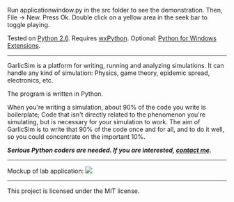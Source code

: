 Run applicationwindow.py in the src folder to see the demonstration. Then, File -> New. Press Ok. Double click on a yellow area in the seek bar to toggle playing.

Tested on [Python 2.6](http://www.python.org/download/releases/2.6.2/). Requires [wxPython](http://www.wxpython.org/). Optional: [Python for Windows Extensions](http://sourceforge.net/projects/pywin32/).


-----------

GarlicSim is a platform for writing, running and analyzing simulations. It can handle any kind of simulation: Physics, game theory, epidemic spread, electronics, etc.

The program is written in Python.


When you're writing a simulation, about 90% of the code you write is boilerplate; Code that isn't directly related to the phenomenon you're simulating, but is necessary for your simulation to work.
The aim of GarlicSim is to write that 90% of the code once and for all, and to do it well, so you could concentrate on the important 10%.

*__Serious Python coders are needed.
If you are interested, [contact me](mailto:cool-rr@cool-rr.com).__*

-------

Mockup of lab application:
![](http://cool-rr.com/physicsthing/physicsthing_mockup_thumb.gif)

-------

This project is licensed under the MIT license.